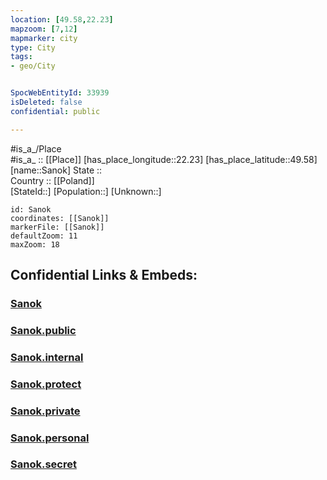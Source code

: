 ```yaml
---
location: [49.58,22.23] 
mapzoom: [7,12] 
mapmarker: city 
type: City
tags:
- geo/City


SpocWebEntityId: 33939
isDeleted: false
confidential: public

---
```

#is_a_/Place  
#is_a_ :: [[Place]] 
[has_place_longitude::22.23] 
[has_place_latitude::49.58] 
[name::Sanok] 
State ::  
Country :: [[Poland]]  
[StateId::] 
[Population::] 
[Unknown::] 


```leaflet
id: Sanok
coordinates: [[Sanok]] 
markerFile: [[Sanok]] 
defaultZoom: 11 
maxZoom: 18
```


## Confidential Links & Embeds: 

### [Sanok](/_Standards/Earth/Continent/Europe/Europe~East/Poland/Provinces~Poland/Subcarpathian/City/Sanok.md) 

### [Sanok.public](/_public/Earth/Continent/Europe/Europe~East/Poland/Provinces~Poland/Subcarpathian/City/Sanok.public.md) 

### [Sanok.internal](/_internal/Earth/Continent/Europe/Europe~East/Poland/Provinces~Poland/Subcarpathian/City/Sanok.internal.md) 

### [Sanok.protect](/_protect/Earth/Continent/Europe/Europe~East/Poland/Provinces~Poland/Subcarpathian/City/Sanok.protect.md) 

### [Sanok.private](/_private/Earth/Continent/Europe/Europe~East/Poland/Provinces~Poland/Subcarpathian/City/Sanok.private.md) 

### [Sanok.personal](/_personal/Earth/Continent/Europe/Europe~East/Poland/Provinces~Poland/Subcarpathian/City/Sanok.personal.md) 

### [Sanok.secret](/_secret/Earth/Continent/Europe/Europe~East/Poland/Provinces~Poland/Subcarpathian/City/Sanok.secret.md)

